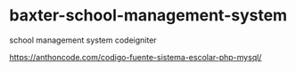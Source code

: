 # baxter-school-management-system
school management system codeigniter


https://anthoncode.com/codigo-fuente-sistema-escolar-php-mysql/
